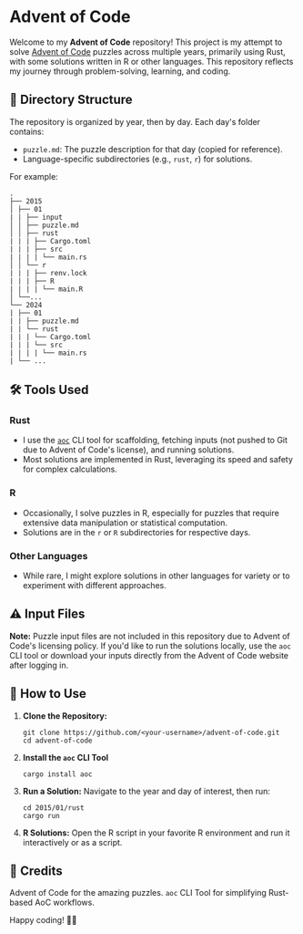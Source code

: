 # Advent of Code

Welcome to my **Advent of Code** repository! This project is my attempt to solve [Advent of Code](https://adventofcode.com/) puzzles across multiple years, primarily using Rust, with some solutions written in R or other languages. This repository reflects my journey through problem-solving, learning, and coding.


## 📂 Directory Structure

The repository is organized by year, then by day. Each day\'s folder contains:

- `puzzle.md`: The puzzle description for that day \(copied for reference\).
- Language-specific subdirectories \(e.g., `rust`, `r`\) for solutions.

For example:

    . 
    ├── 2015 
    │ ├── 01
    | | ├── input
    │ │ ├── puzzle.md
    │ │ ├── rust
    | | | ├── Cargo.toml
    | | | ├── src
    | | | | └── main.rs
    │ │ └── r
    | | | ├── renv.lock
    | | | ├── R
    | | | | └── main.R
    │ └──...
    └── 2024
    | ├── 01
    | | ├── puzzle.md
    | | └── rust
    | | | └── Cargo.toml
    | | | └── src
    | | | | └── main.rs
    | └── ...

## 🛠️ Tools Used

### **Rust**
- I use the [`aoc`](https://github.com/gobanos/cargo-aoc) CLI tool for scaffolding, fetching inputs (not pushed to Git due to Advent of Code's license), and running solutions.
- Most solutions are implemented in Rust, leveraging its speed and safety for complex calculations.

### **R**
- Occasionally, I solve puzzles in R, especially for puzzles that require extensive data manipulation or statistical computation.
- Solutions are in the `r` or `R` subdirectories for respective days.

### **Other Languages**
- While rare, I might explore solutions in other languages for variety or to experiment with different approaches.


## ⚠️ Input Files

**Note:** Puzzle input files are not included in this repository due to Advent of Code's licensing policy. If you'd like to run the solutions locally, use the `aoc` CLI tool or download your inputs directly from the Advent of Code website after logging in.


## 🎯 How to Use

1. **Clone the Repository:**
    ```
    git clone https://github.com/<your-username>/advent-of-code.git
    cd advent-of-code
    ```
2. **Install the `aoc` CLI Tool** 
    ```
    cargo install aoc
    ```

3. **Run a Solution:** Navigate to the year and day of interest, then run:
    ```
    cd 2015/01/rust
    cargo run
    ```

4. **R Solutions:** Open the R script in your favorite R environment and run it interactively or as a script.


## 🌟 Credits

Advent of Code for the amazing puzzles.
`aoc` CLI Tool for simplifying Rust-based AoC workflows.


Happy coding! 🎄✨

